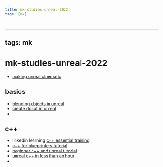 ```yaml
---
title: mk-studies-unreal-2022
tags: [mk]

---
```


---
tags: mk
---


# mk-studies-unreal-2022

- [making unreal cinematic](https://www.youtube.com/watch?v=doUDJFKLyZs)

## basics

- [blending objects in unreal](https://www.youtube.com/watch?v=xYuIDFzKaF4)
- [create donut in unreal](https://www.youtube.com/watch?v=iPdknzGqieE)
- 

## c++

- linkedin learning [c++ essential training](https://www.linkedin.com/learning/c-plus-plus-essential-training-15106801/what-is-c-plus-plus?autoSkip=true&autoplay=true&resume=false&u=2194065)
- [c++ for blueprinters tutorial](https://www.youtube.com/watch?v=6485d5Zoc_k)
- [beginner c++ and unreal tutorial](https://www.youtube.com/watch?v=nvruYLgjKkk)
- [unreal c++ in less than an hour](https://www.youtube.com/watch?v=nVm-DYdAsts)
- 